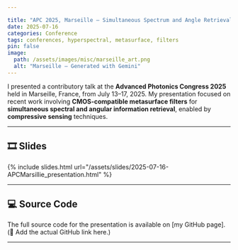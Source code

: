 ```yaml
---

title: "APC 2025, Marseille – Simultaneous Spectrum and Angle Retrieval Using CMOS-Compatible Metasurface-Based Fabry-Perot Resonator"  
date: 2025-07-16  
categories: Conference  
tags: conferences, hyperspectral, metasurface, filters  
pin: false  
image:  
  path: /assets/images/misc/marseille_art.png  
  alt: "Marseille – Generated with Gemini"  
---
```


I presented a contributory talk at the **Advanced Photonics Congress 2025** held in Marseille, France, from July 13–17, 2025. My presentation focused on recent work involving **CMOS-compatible metasurface filters** for **simultaneous spectral and angular information retrieval**, enabled by **compressive sensing** techniques.

---

## 🎞 Slides

{% include slides.html url="/assets/slides/2025-07-16-APCMarsillie_presentation.html" %}



---

## 💻 Source Code

The full source code for the presentation is available on [my GitHub page].  
(🔗 Add the actual GitHub link here.)

---

